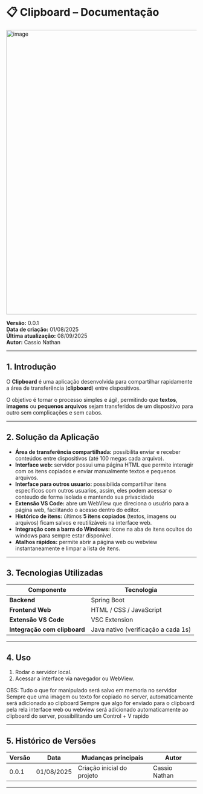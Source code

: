 # 📋 Clipboard – Documentação
<img width="898" height="752" alt="image" src="https://github.com/user-attachments/assets/4b16268d-959f-48a3-b241-38747a8e34be" />

**Versão:** 0.0.1  
**Data de criação:** 01/08/2025  
**Última atualização:** 08/09/2025  
**Autor:** Cassio Nathan  

---

## 1. Introdução
O **Clipboard** é uma aplicação desenvolvida para compartilhar rapidamente a área de transferência (**clipboard**) entre dispositivos.  

O objetivo é tornar o processo simples e ágil, permitindo que **textos**, **imagens** ou **pequenos arquivos** sejam transferidos de um dispositivo para outro sem complicações e sem cabos.

---

## 2. Solução da Aplicação

- **Área de transferência compartilhada:** possibilita enviar e receber conteúdos entre dispositivos  (até 100 megas cada arquivo).
- **Interface web:** servidor possui uma página HTML que permite interagir com os itens copiados e enviar manualmente textos e pequenos arquivos.
- **Interface para outros usuario:** possibilida compartilhar itens especificos com outros usuarios, assim, eles podem acessar o conteudo de forma isolada e mantendo sua privacidade
- **Extensão VS Code:** abre um WebView que direciona o usuário para a página web, facilitando o acesso dentro do editor.
- **Histórico de itens:** últimos **5 itens copiados** (textos, imagens ou arquivos) ficam salvos e reutilizáveis na interface web.
- **Integração com a barra do Windows:** ícone na aba de itens ocultos do windows para sempre estar disponivel.
- **Atalhos rápidos:** permite abrir a página web ou webview instantaneamente e limpar a lista de itens.

---

## 3. Tecnologias Utilizadas

| Componente                     | Tecnologia                                  |
|--------------------------------|----------------------------------------------|
| **Backend**                    | Spring Boot                                 |
| **Frontend Web**               | HTML / CSS / JavaScript                     |
| **Extensão VS Code**           | VSC Extension                               |
| **Integração com clipboard**   | Java nativo (verificação a cada 1s)         |

---

## 4. Uso

1. Rodar o servidor local.  
2. Acessar a interface via navegador ou WebView.
   
OBS: 
Tudo o que for manipulado será salvo em memoria no servidor
Sempre que uma imagem ou texto for copiado no server, automaticamente será adicionado ao clipboard
Sempre que algo for enviado para o clipboard pela rela interface web ou webview será adicionado automaticamente ao clipboard do server, possibilitando
um Control + V rapido 

---

## 5. Histórico de Versões

| Versão | Data       | Mudanças principais        | Autor          |
|--------|------------|----------------------------|----------------|
| 0.0.1  | 01/08/2025 | Criação inicial do projeto | Cassio Nathan  |

---
